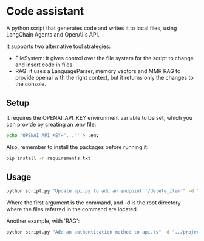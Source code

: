 # Code assistant
A python script that generates code and writes it to local files, using LangChain Agents and OpenAI's API.

It supports two alternative tool strategies: 
- FileSystem: it gives control over the file system for the script to change and insert code in files.
- RAG: it uses a LanguageParser, memory vectors and MMR RAG to provide openai with the right context, but it returns only the changes to the console.

## Setup
It requires the OPENAI_API_KEY environment variable to be set, which you can provide by creating an .env file:
```bash
echo 'OPENAI_API_KEY="..."' > .env
```

Also, remember to install the packages before running it:  
```bash
pip install -r requirements.txt
```


## Usage
```bash
python script.py "Update api.py to add an endpoint '/delete_item'" -d "../project"
```

Where the first argument is the command, and -d is the root directory where the files referred in the command are located.

Another example, with 'RAG':
```bash
python script.py "Add an authentication method to api.ts" -d "../project" -t "RAG"
```